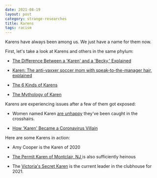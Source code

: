 ```yaml
---
date: 2021-08-19
layout: post
category: strange-researches
title: Karens
tags: racism
---
```


Karens have always been among us. We just have a name for them now.

First, let's take a look at Karens and others in the same phylum:

* [The Difference Between a 'Karen' and a 'Becky,' Explained](https://www.theroot.com/the-difference-between-a-karen-and-a-becky-explained-1842708257)

* [Karen: The anti-vaxxer soccer mom with speak-to-the-manager hair, explained](https://www.vox.com/2020/2/5/21079162/karen-name-insult-memes-manager)

* [The 6 Kinds of Karens](https://www.theroot.com/the-6-kinds-of-karens-1847475979)

* [The Mythology of Karen](https://www.theatlantic.com/international/archive/2020/08/karen-memes-coronavirus/615355/)

Karens are experiencing issues after a few of them got exposed:
* Women named Karen [are unhappy](https://www.theguardian.com/lifeandstyle/2020/may/13/karen-memes-what-does-it-mean) they've been caught in the crosshairs.

* [How 'Karen' Became a Coronavirus Villain](https://www.theatlantic.com/technology/archive/2020/05/coronavirus-karen-memes-reddit-twitter-carolyn-goodman/611104/)

Here are some Karens in action:

* Amy Cooper is the Karen of 2020


* [The Permit Karen of Montclair, NJ ](https://www.thecut.com/article/montclair-new-jersey-permit-karen.html)is also sufficiently heinous

* The [Victoria's Secret Karen](https://www.theroot.com/i-just-came-to-get-my-free-panties-the-victorias-secre-1847280848) is the current leader in the clubhouse for 2021.
